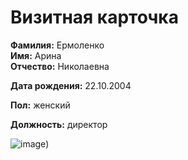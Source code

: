 # Визитная карточка

**Фамилия:** Ермоленко  
**Имя:** Арина  
**Отчество:** Николаевна

**Дата рождения:** 22.10.2004

**Пол:** женский

**Должность:** директор 

![image](https://www.google.com/url?sa=i&url=https%3A%2F%2Fplan-baby.ru%2Fstatyi%2Fzhenshchina-posle-35-chto-proiskhodit-s-organizmom&psig=AOvVaw0441KzfJjl8x9NPDN1q9yx&ust=1734451559530000&source=images&cd=vfe&opi=89978449&ved=0CBQQjRxqFwoTCPiK6rjWrIoDFQAAAAAdAAAAABAE)) 
